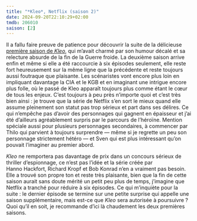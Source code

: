 ```yaml
---
title: "*Kleo*, Netflix (saison 2)"
date: 2024-09-20T22:10:29+02:00
tmdb: 206010 
saison: [2]
---
```


Il a fallu faire preuve de patience pour découvrir la suite de la délicieuse [première saison de *Kleo*](/serie/kleo-netflix/), qui m’avait charmé par son humour décalé et sa relecture absurde de la fin de la Guerre froide. La deuxième saison arrive enfin et même si elle a été raccourcie à six épisodes seulement, elle reste fort heureusement sur la même ligne que la précédente et reste toujours aussi foutraque que plaisante. Les scénaristes vont encore plus loin en impliquant davantage la CIA et le KGB et en imaginant une intrigue encore plus folle, où le passé de Kleo apparaît toujours plus comme étant le cœur de tous les enjeux. C’est toujours à peu près n’importe quoi et c’est très bien ainsi : je trouve que la série de Netflix s’en sort le mieux quand elle assume pleinement son statut pas trop sérieux et part dans ses délires. Ce qui n’empêche pas d’avoir des personnages qui gagnent en épaisseur et j’ai été d’ailleurs agréablement surpris par le parcours de l’héroïne. Mention spéciale aussi pour plusieurs personnages secondaires, à commencer par Thilo qui parvient à toujours surprendre — même si je regrette un peu son personnage strictement hétéro — et Sven qui est plus intéressant qu’on pouvait l’imaginer au premier abord.

*Kleo* ne remportera pas davantage de prix dans un concours sérieux de thriller d’espionnage, ce n’est pas l’idée et la série créée par Hanno Hackfort, Richard Kropf et Bob Konrad n’en a vraiment pas besoin. Elle a trouvé son propre ton et reste très plaisante, bien que la fin de cette saison aurait sans doute mérité un petit peu plus de temps, j’imagine que Netflix a tranché pour réduire à six épisodes. Ce qui m’inquiète pour la suite : le dernier épisode se termine sur une petite surprise qui appelle une saison supplémentaire, mais est-ce que *Kleo* sera autorisée à poursuivre ? Quoi qu’il en soit, je recommande d’ici là chaudement les deux premières saisons. 